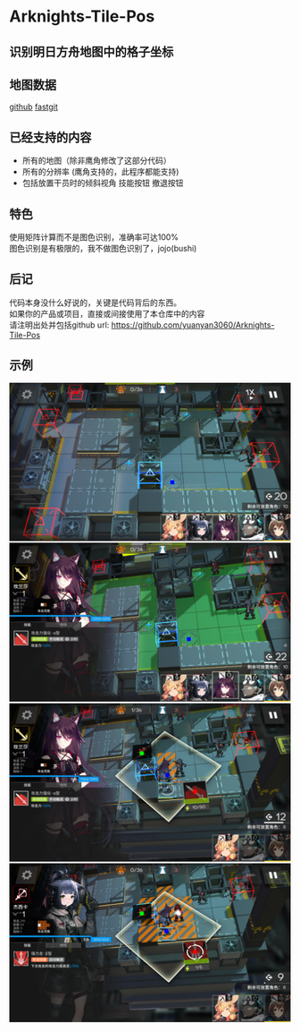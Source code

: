 # Arknights-Tile-Pos
识别明日方舟地图中的格子坐标  
--
## 地图数据
[github](https://raw.githubusercontent.com/yuanyan3060/Arknights-Bot-Resource/main/levels.json)
[fastgit](https://raw.fastgit.org/yuanyan3060/Arknights-Bot-Resource/main/levels.json)

## 已经支持的内容
- 所有的地图（除非鹰角修改了这部分代码）
- 所有的分辨率 (鹰角支持的，此程序都能支持)
- 包括放置干员时的倾斜视角 技能按钮 撤退按钮


## 特色
使用矩阵计算而不是图色识别，准确率可达100%  
图色识别是有极限的，我不做图色识别了，jojo(bushi)

## 后记
代码本身没什么好说的，关键是代码背后的东西。  
如果你的产品或项目，直接或间接使用了本仓库中的内容  
请注明出处并包括github url: https://github.com/yuanyan3060/Arknights-Tile-Pos


## 示例
![Image text](./image/1.png)  
![Image text](./image/2.png)  
![Image text](./image/3.png)  
![Image text](./image/4.png)  
